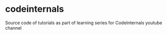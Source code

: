 # codeinternals
Source code of tutorials as part of learning series for CodeInternals youtube channel
